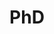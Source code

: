 ---
collection: education
title: "PhD"
university: "Technical University Munich"
location: "Munich, Germany"
permalink: /education/2021-tum
dates: '2021-2024'
gpa: 'X.XX'
---